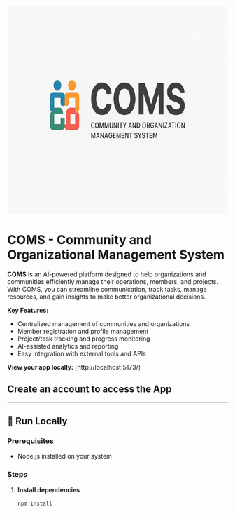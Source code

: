 <div align="center">
<img width="1200" height="475" alt="COMS Banner" src="/components/ChatGPT Image Oct 16, 2025, 11_31_50 AM.png"/>
</div>

# COMS - Community and Organizational Management System

**COMS** is an AI-powered platform designed to help organizations and communities efficiently manage their operations, members, and projects. With COMS, you can streamline communication, track tasks, manage resources, and gain insights to make better organizational decisions.

**Key Features:**
- Centralized management of communities and organizations
- Member registration and profile management
- Project/task tracking and progress monitoring
- AI-assisted analytics and reporting
- Easy integration with external tools and APIs

**View your app locally:** [http://localhost:5173/]

## Create an account to access the App

---

## 🚀 Run Locally

### Prerequisites
- Node.js installed on your system

### Steps

1. **Install dependencies**  
   ```bash
   npm install
